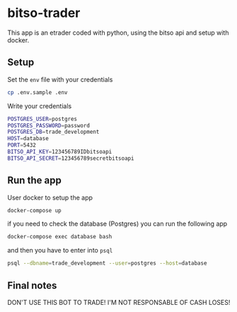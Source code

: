 # bitso-trader

This app is an etrader coded with python, using the bitso api and setup with docker.

## Setup

Set the `env` file with your credentials

```bash
cp .env.sample .env
```

Write your credentials

```bash
POSTGRES_USER=postgres
POSTGRES_PASSWORD=password
POSTGRES_DB=trade_development
HOST=database
PORT=5432
BITSO_API_KEY=123456789IDbitsoapi
BITSO_API_SECRET=123456789secretbitsoapi
```

## Run the app

User docker to setup the app

```bash
docker-compose up
```

if you need to check the database (Postgres) you can run the following app

```bash
docker-compose exec database bash
```
and then you have to enter into `psql`

```bash
psql --dbname=trade_development --user=postgres --host=database
```

## Final notes

DON'T USE THIS BOT TO TRADE! I'M NOT RESPONSABLE OF CASH LOSES!
